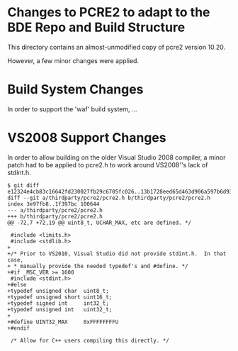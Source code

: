Changes to PCRE2 to adapt to the BDE Repo and Build Structure
=============================================================

This directory contains an almost-unmodified copy of pcre2 version 10.20.

However, a few minor changes were applied.

Build System Changes
====================

In order to support the 'waf' build system, ...


VS2008 Support Changes
======================

In order to allow building on the older Visual Studio 2008 compiler, a minor
patch had to be applied to pcre2.h to work around VS2008''s lack of stdint.h.

    $ git diff e12324e4cb83c16642fd230027fb29c6705fc026..13b1728eed65d463d906a597b6d93ee6b38a6654
    diff --git a/thirdparty/pcre2/pcre2.h b/thirdparty/pcre2/pcre2.h
    index 3e97fb8..1f397bc 100644
    --- a/thirdparty/pcre2/pcre2.h
    +++ b/thirdparty/pcre2/pcre2.h
    @@ -72,7 +72,19 @@ uint8_t, UCHAR_MAX, etc are defined. */

     #include <limits.h>
     #include <stdlib.h>
    +
    +/* Prior to VS2010, Visual Studio did not provide stdint.h.  In that case,
    + * manually provide the needed typedef's and #define. */
    +#if _MSC_VER >= 1600
     #include <stdint.h>
    +#else
    +typedef unsigned char  uint8_t;
    +typedef unsigned short uint16_t;
    +typedef signed int     int32_t;
    +typedef unsigned int   uint32_t;
    +
    +#define UINT32_MAX     0xFFFFFFFFU
    +#endif

     /* Allow for C++ users compiling this directly. */


